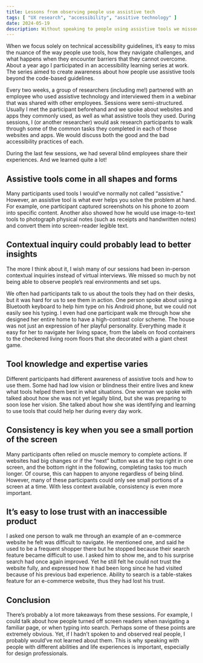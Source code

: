 ```yaml
---
title: Lessons from observing people use assistive tech
tags: [ "UX research", "accessibility", "assitive technology" ]
date: 2024-05-19
description: Without speaking to people using assistive tools we missout on design opportunities related to they navigate everyday tasks and/or challenges.
---
```

When we focus solely on technical accessibility guidelines, it’s easy to miss the nuance of the way people use tools, how they navigate challenges, and what happens when they encounter barriers that they cannot overcome. About a year ago I participated in an accessibility learning series at work. The series aimed to create awareness about how people use assistive tools beyond the code-based guidelines. 

Every two weeks, a group of researchers (including me!) partnered with an employee who used assistive technology and interviewed them in a webinar that was shared with other employees. Sessions were semi-structured. Usually I met the participant beforehand and we spoke about websites and apps they commonly used, as well as what assistive tools they used. During sessions, I (or another researcher) would ask research participants to walk through some of the common tasks they completed in each of those websites and apps. We would discuss both the good and the bad accessibility practices of each.

During the last few sessions, we had  several blind employees share their experiences. And we learned quite a lot! 

## Assistive tools come in all shapes and forms
Many participants used  tools I would’ve normally not called “assistive.” However, an assistive tool is what ever helps you solve the problem at hand. For example, one participant captured screenshots on his phone to zoom into specific content. Another also showed how he would use image-to-text tools to photograph physical notes (such as receipts and handwritten notes) and convert them into screen-reader legible text.

## Contextual inquiry could probably lead to better insights
The more I think about it, I wish many of our sessions had been in-person contextual inquiries instead of virtual interviews. We missed so much by not being able to observe people’s real environments and set ups.

We often had participants talk to us about the tools they had on their desks, but it was hard for us to see them in action. One person spoke about using a Bluetooth keyboard to help him type on his Android phone, but we could not easily see his typing. I even had one participant walk me through how she designed her entire home to have a high-contrast color scheme. The house was not just an expression of her playful personality.  Everything made it easy for her to navigate her living space, from the labels on food containers to the checkered living room floors that she decorated with a giant chest game.

## Tool knowledge and expertise varies
Different participants had different awareness of assistive tools and how to use them. Some had had low vision or blindness their entire lives and knew what tools helped them best in what situations. One woman we spoke with talked about how she was not yet legally blind, but she was preparing to soon lose her vision. She talked about how she was identifying and learning to use tools that could help her during every day work.

## Consistency is key when you see a small portion of the screen
Many participants often relied on muscle memory to complete actions. If websites had big changes or if the “next” button was at the top right in one screen, and the bottom right in the following, completing tasks too much longer. Of course, this can happen to anyone regardless of being blind. However, many of these participants could only see small portions of a screen at a time. With less context available, consistency is even more important.

## It’s easy to lose trust with an inaccessible product
I asked one person to walk me through an example of an e-commerce website he felt was difficult to navigate. He mentioned one, and said he used to be a frequent shopper there but he stopped because their search feature became difficult to use. I asked him to show me, and to his surprise search had once again improved. Yet he still felt he could not trust the website fully, and expressed how it had been long since he had visited because of his previous bad experience. Ability to search is a table-stakes feature for an e-commerce website, thus they had lost his trust.

## Conclusion
There’s probably a lot more takeaways from these sessions. For example, I could talk about how people turned off screen readers when navigating a familiar page, or when typing into search. Perhaps some of these points are extremely obvious. Yet, if I hadn’t spoken to and observed real people, I probably would’ve not learned about them. This is why speaking with people with different abilities and life experiences is important, especially for design professionals.